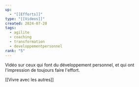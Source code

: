 ```yaml
---
up:
  - "[[Efforts]]"
type: "[[Videos]]"
created: 2024-07-20
tags:
  - agilite
  - coaching
  - transformation
  - developpementpersonnel
rank: "5"
---
```

Vidéo sur ceux qui font du développement personnel, et qui ont l'impression de toujours faire l'effort.

[[Vivre avec les autres]]